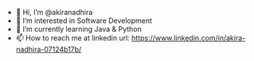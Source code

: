 - 👋 Hi, I’m @akiranadhira
- 👀 I’m interested in Software Development
- 🌱 I’m currently learning Java & Python
- 📫 How to reach me at linkedin url: https://www.linkedin.com/in/akira-nadhira-07124b17b/

<!---
akiranadhira/akiranadhira is a ✨ special ✨ repository because its `README.md` (this file) appears on your GitHub profile.
You can click the Preview link to take a look at your changes.
--->
